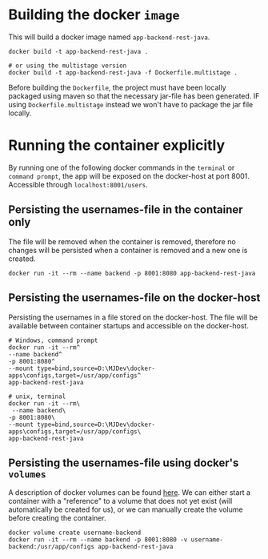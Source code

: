 # Building the docker `image`
This will build a docker image named `app-backend-rest-java`.
```shell script
docker build -t app-backend-rest-java .

# or using the multistage version
docker build -t app-backend-rest-java -f Dockerfile.multistage .
```
Before building the `Dockerfile`, the project must have been locally packaged using maven so that the necessary jar-file has been generated. IF using `Dockerfile.multistage` instead we won't have to package the jar file locally.

# Running the container explicitly
By running one of the following docker commands in the `terminal` or `command prompt`, the app will be exposed on the docker-host at port 8001. Accessible through `localhost:8001/users`.

## Persisting the usernames-file in the container only 
The file will be removed when the container is removed, therefore no changes will be persisted when a container is removed and a new one is created.
```shell script
docker run -it --rm --name backend -p 8001:8080 app-backend-rest-java
```

## Persisting the usernames-file on the docker-host
Persisting the usernames in a file stored on the docker-host. The file will be available between container startups and accessible on the docker-host.
```shell script
# Windows, command prompt
docker run -it --rm^
--name backend^
-p 8001:8080^ 
--mount type=bind,source=D:\MJDev\docker-apps\configs,target=/usr/app/configs^
app-backend-rest-java

# unix, terminal
docker run -it --rm\
 --name backend\
-p 8001:8080\
--mount type=bind,source=D:\MJDev\docker-apps\configs,target=/usr/app/configs\
app-backend-rest-java
```

## Persisting the usernames-file using docker's `volumes`
A description of docker volumes can be found [here](https://docs.docker.com/storage/volumes/). We can either start a container with a "reference" to a volume that does not yet exist (will automatically be created for us), or we can manually create the volume before creating the container.
```shell script
docker volume create username-backend
docker run -it --rm --name backend -p 8001:8080 -v username-backend:/usr/app/configs app-backend-rest-java
```